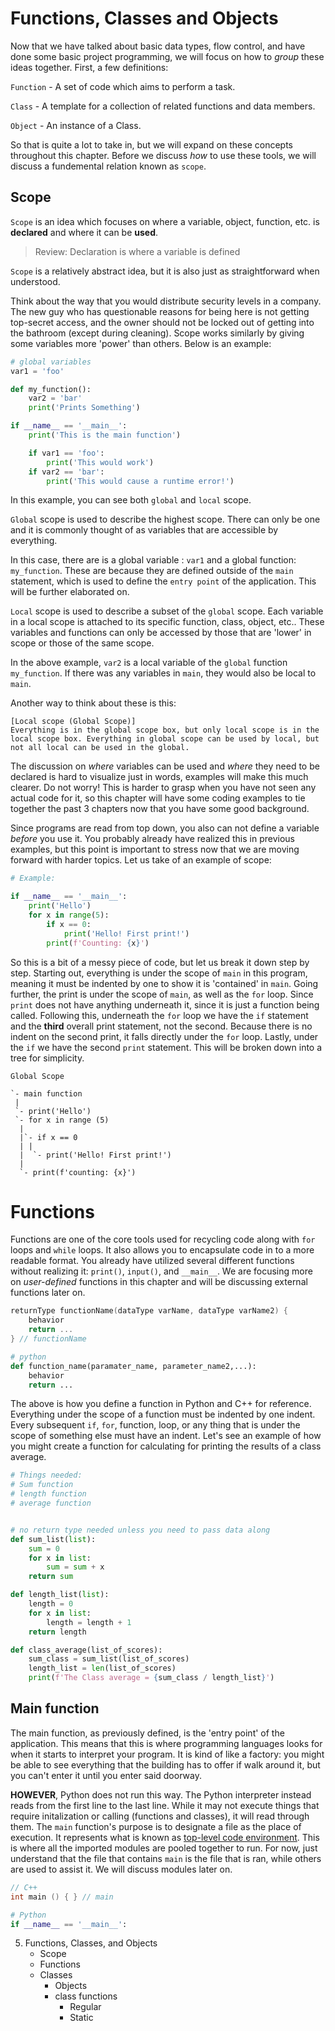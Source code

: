 # Functions, Classes and Objects
Now that we have talked about basic data types, flow control, and have done some basic project programming, we will focus on how to *group* these ideas together. First, a few definitions:

`Function` - A set of code which aims to perform a task.

`Class` - A template for a collection of related functions and data members.

`Object` - An instance of a Class.

So that is quite a lot to take in, but we will expand on these concepts throughout this chapter. Before we discuss *how* to use these tools, we will discuss a fundemental relation known as `scope`.

## Scope
`Scope` is an idea which focuses on where a variable, object, function, etc. is **declared** and where it can be **used**.

> Review: Declaration is where a variable is defined

`Scope` is a relatively abstract idea, but it is also just as straightforward when understood. 

Think about the way that you would distribute security levels in a company. The new guy who has questionable reasons for being here is not getting top-secret access, and the owner should not be locked out of getting into the bathroom (except during cleaning). Scope works similarly by giving some variables more 'power' than others. Below is an example:

```py
# global variables
var1 = 'foo'

def my_function():
    var2 = 'bar'
    print('Prints Something')

if __name__ == '__main__':
    print('This is the main function')

    if var1 == 'foo':
        print('This would work')
    if var2 == 'bar':
        print('This would cause a runtime error!')
```
In this example, you can see both `global` and `local` scope.

`Global` scope is used to describe the highest scope. There can only be one and it is commonly thought of as variables that are accessible by everything. 

In this case, there are is a global variable : `var1` and a global function: `my_function`. These are because they are defined outside of the `main` statement, which is used to define the `entry point` of the application. This will be further elaborated on. 

`Local` scope is used to describe a subset of the `global` scope. Each variable in a local scope is attached to its specific function, class, object, etc.. These variables and functions can only be accessed by those that are 'lower' in scope or those of the same scope. 

In the above example, `var2` is a local variable of the `global` function `my_function`. If there was any variables in `main`, they would also be local to `main`.

Another way to think about these is this:

```
[Local scope (Global Scope)]
Everything is in the global scope box, but only local scope is in the local scope box. Everything in global scope can be used by local, but not all local can be used in the global.    
```
The discussion on *where* variables can be used and *where* they need to be declared is hard to visualize just in words, examples will make this much clearer. Do not worry! This is harder to grasp when you have not seen any actual code for it, so this chapter will have some coding examples to tie together the past 3 chapters now that you have some good background.

Since programs are read from top down, you also can not define a variable *before* you use it. You probably already have realized this in previous examples, but this point is important to stress now that we are moving forward with harder topics. Let us take of an example of scope:

```py
# Example:

if __name__ == '__main__':
    print('Hello')
    for x in range(5):
        if x == 0:
            print('Hello! First print!')
        print(f'Counting: {x}')
```
So this is a bit of a messy piece of code, but let us break it down step by step. Starting out, everything is under the scope of `main` in this program, meaning it must be indented by one to show it is 'contained' in `main`. Going further, the print is under the scope of `main`, as well as the `for` loop. Since `print` does not have anything underneath it, since it is just a function being called. Following this, underneath the `for` loop we have the `if` statement and the **third** overall print statement, not the second. Because there is no indent on the second print, it falls directly under the `for` loop. Lastly, under the `if` we have the second `print` statement. This will be broken down into a tree for simplicity.
```
Global Scope

`- main function
 |
 `- print('Hello')
 `- for x in range (5)
  |
  |`- if x == 0
  | |
  |  `- print('Hello! First print!')
  |
  `- print(f'counting: {x}')
```

# Functions
Functions are one of the core tools used for recycling code along with `for` loops and `while` loops. It also allows you to encapsulate code in to a more readable format. You already have utilized several different functions without realizing it: `print()`, `input()`, and `__main__`. We are focusing more on *user-defined* functions in this chapter and will be discussing external functions later on.

```cpp
returnType functionName(dataType varName, dataType varName2) {
    behavior
    return ...
} // functionName
```
```py
# python
def function_name(paramater_name, parameter_name2,...):
    behavior
    return ...
```
The above is how you define a function in Python and C++ for reference. Everything under the scope of a function must be indented by one indent. Every subsequent `if`, `for`, function, loop, or any thing that is under the scope of something else must have an indent. Let's see an example of how you might create a function for calculating for printing the results of a class average.

```py
# Things needed:
# Sum function  
# length function
# average function


# no return type needed unless you need to pass data along
def sum_list(list):
    sum = 0
    for x in list:
        sum = sum + x
    return sum

def length_list(list):
    length = 0
    for x in list:
        length = length + 1
    return length

def class_average(list_of_scores):
    sum_class = sum_list(list_of_scores)
    length_list = len(list_of_scores)
    print(f'The Class average = {sum_class / length_list}')

```

## Main function
The main function, as previously defined, is the 'entry point' of the application. This means that this is where programming languages looks for when it starts to interpret your program. It is kind of like a factory: you might be able to see everything that the building has to offer if walk around it, but you can't enter it until you enter said doorway. 

**HOWEVER**, Python does not run this way. The Python interpreter instead reads from the first line to the last line. While it may not execute things that require initalization or calling (functions and classes), it will read through them. The ``main`` function's purpose is to designate a file as the place of execution. It represents what is known as [top-level code environment](https://docs.python.org/3/library/__main__.html). This is where all the imported modules are pooled together to run. For now, just understand that the file that contains `main` is the file that is ran, while others are used to assist it. We will discuss modules later on.


```cpp
// C++
int main () { } // main
```
```py
# Python
if __name__ == '__main__':
```


5. Functions, Classes, and Objects
    - Scope
    - Functions
    - Classes
        - Objects
        - class functions
            - Regular
            - Static